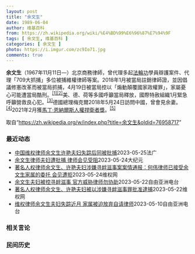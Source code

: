 ```yaml
---
layout: post
title: "余文生"
date: 1989-06-04
author: 维基百科
from: https://zh.wikipedia.org/wiki/%E4%BD%99%E6%96%87%E7%94%9F
tags: [ 余文生, 维基百科 ]
categories: [ 余文生 ]
photo: https://i.imgur.com/zc9Io71.jpg
comments: true
---
```

<div class="mw-parser-output">
<p><b>余文生</b>（1967年11月11日<span class="useeditintro" title="Template:BLP editintro">—</span>）北京商務律師，曾代理多起<a href="/wiki/%E6%B3%95%E8%BC%AA%E5%8A%9F" class="mw-redirect" title="法輪功">法輪功</a>學員辯護案件、代理「709大抓捕」多位被捕維權律師等案。2018年1月被當局註銷律師證，並因倡議修憲改革而被當局抓捕，4月19日被當局控以「煽動顛覆國家政權罪」，家屬憂心可能遭當局酷刑。<sup id="cite_ref-EPO0420_1-0" class="reference"><a href="#cite_note-EPO0420-1">[1]</a></sup><sup id="cite_ref-bbc17_2-0" class="reference"><a href="#cite_note-bbc17-2">[2]</a></sup>美、德、荷等多國呼籲當局釋放，國際特赦組織1月緊急呼籲營救良心犯。<sup id="cite_ref-amnesty_3-0" class="reference"><a href="#cite_note-amnesty-3">[3]</a></sup>德國總理梅克爾2018年5月24日訪問中國，曾會見余妻。<sup id="cite_ref-4" class="reference"><a href="#cite_note-4">[4]</a></sup>2021年2月獲<a href="/wiki/%E9%A9%AC%E4%B8%81%C2%B7%E6%81%A9%E7%BA%B3%E5%B0%94%E6%96%AF%E4%BA%BA%E6%9D%83%E6%8D%8D%E5%8D%AB%E8%80%85%E5%A5%96" title="马丁·恩纳尔斯人权捍卫者奖">馬丁·恩納爾斯人權捍衛者獎</a>。<sup id="cite_ref-5" class="reference"><a href="#cite_note-5">[5]</a></sup>
</p>
</div><!--esi <esi:include src="/esitest-fa8a495983347898/content" /> --><noscript><img src="//zh.wikipedia.org/wiki/Special:CentralAutoLogin/start?type=1x1" alt="" title="" width="1" height="1" style="border: none; position: absolute;"></noscript>
<div class="printfooter" data-nosnippet="">取自“<a dir="ltr" href="https://zh.wikipedia.org/w/index.php?title=余文生&amp;oldid=76958717">https://zh.wikipedia.org/w/index.php?title=余文生&amp;oldid=76958717</a>”</div><div id="recent-news"><h3>最近动态</h3><ul><li><a href="https://nodebe4.github.io/waimei/2023-05-25/%E4%B8%AD%E5%9B%BD%E7%BB%B4%E6%9D%83%E5%BE%8B%E5%B8%88%E4%BD%99%E6%96%87%E7%94%9F%E8%AE%B8%E8%89%B3%E5%A4%AB%E5%A6%87%E5%A4%B1%E8%B8%AA%E5%90%8E%E5%90%8C%E8%A2%AB%E6%89%B9%E6%8D%95" title="中国维权律师余文生许艳夫妇失踪后同被批捕—— 25/05/2023 - 23:00 5月22日的消息显示：中国维权律师余文生与太太许艳失踪一个多月后，家属正式接获当局通知，二人因涉寻衅滋事同被批...">中国维权律师余文生许艳夫妇失踪后同被批捕</a><time>2023-05-25</time><a class="tag">法广</a></li>
<li><a href="https://nodebe4.github.io/waimei/2023-05-24/%E4%BD%99%E6%96%87%E7%94%9F%E5%BE%8B%E5%B8%88%E5%A4%AB%E5%A6%87%E9%81%AD%E6%89%B9%E6%8D%95-%E5%BE%8B%E5%B8%88%E4%BC%9A%E8%A7%81%E5%8F%97%E9%98%BB" title="余文生律师夫妇遭批捕 律师会见受阻—— 【大纪元2023年05月23日讯】（大纪元记者洪宁采访报导）余文生和许艳夫妇近日遭批捕，5月24日，家属委托的何伟律师去北京石景山看守所要求会见时遇阻。 ...">余文生律师夫妇遭批捕 律师会见受阻</a><time>2023-05-24</time><a class="tag">大纪元</a></li>
<li><a href="https://nodebe4.github.io/waimei/2023-05-24/%E8%91%97%E5%90%8D%E4%BA%BA%E6%9D%83%E5%BE%8B%E5%B8%88%E4%BD%99%E6%96%87%E7%94%9F-%E8%AE%B8%E8%89%B3%E5%A4%AB%E5%A6%87%E6%B6%89%E5%AB%8C%E5%AF%BB%E8%A1%85%E6%BB%8B%E4%BA%8B%E6%A1%88%E6%A1%88%E6%83%85%E9%80%9A%E6%8A%A5-%E4%BD%95%E4%BC%9F%E5%BE%8B%E5%B8%88%E5%B7%B2%E6%8E%A5%E5%8F%97%E4%BD%99%E6%96%87%E7%94%9F%E5%AE%B6%E5%B1%9E%E7%9A%84%E5%A7%94%E6%89%98-%E4%BC%9A%E8%A7%81%E9%81%AD%E6%8B%92" title="著名人权律师余文生、许艳夫妇涉嫌寻衅滋事案案情通报：何伟律师已接受余文生家属的委托 会见遭拒—— （维权网信息中心报道）2023年5月24日，本网获悉：目前，何伟律师已接受余文生家属的委托。20...">著名人权律师余文生、许艳夫妇涉嫌寻衅滋事案案情通报：何伟律师已接受余文生家属的委托  会见遭拒</a><time>2023-05-24</time><a class="tag">维权网</a></li>
<li><a href="https://nodebe4.github.io/waimei/2023-05-22/%E4%BD%99%E6%96%87%E7%94%9F%E5%A4%AB%E5%A6%87%E8%A2%AB%E6%8E%A7%E5%AF%BB%E8%A1%85%E6%BB%8B%E4%BA%8B-%E5%AE%98%E6%96%B9%E5%A8%81%E8%83%81%E5%BE%8B%E5%B8%88%E5%8B%BF%E5%8D%8F%E5%8A%A9" title="余文生夫妇被控寻衅滋事 官方威胁律师勿协助—— 资料照：中国维权律师余文生与太太许艳 推特/余文生律师妻子许艳 @xuyan709 中国维权律师余文生与太太许艳失踪一个多月后，家属正式接获当局通...">余文生夫妇被控寻衅滋事 官方威胁律师勿协助</a><time>2023-05-22</time><a class="tag">自由亚洲电台</a></li>
<li><a href="https://nodebe4.github.io/waimei/2023-05-22/%E8%91%97%E5%90%8D%E4%BA%BA%E6%9D%83%E5%BE%8B%E5%B8%88%E4%BD%99%E6%96%87%E7%94%9F-%E8%AE%B8%E8%89%B3%E5%A4%AB%E5%A6%87%E8%A2%AB%E4%BB%A5%E6%B6%89%E5%AB%8C%E5%AF%BB%E8%A1%85%E6%BB%8B%E4%BA%8B%E7%BD%AA%E6%89%B9%E5%87%86%E9%80%AE%E6%8D%95" title="著名人权律师余文生、许艳夫妇被以涉嫌寻衅滋事罪批准逮捕—— （维权网信息中心报道）2023年5月22日，本网获悉：据余文生律师的哥哥昨日通报：余文生律师夫妇以涉嫌寻衅滋事罪正式批捕。余文生夫妇被...">著名人权律师余文生、许艳夫妇被以涉嫌寻衅滋事罪批准逮捕</a><time>2023-05-22</time><a class="tag">维权网</a></li>
<li><a href="https://nodebe4.github.io/waimei/2023-05-10/%E7%BB%B4%E6%9D%83%E5%BE%8B%E5%B8%88%E4%BD%99%E6%96%87%E7%94%9F%E5%A4%AB%E5%A6%87%E5%A4%B1%E8%B8%AA%E8%BF%91%E6%9C%88-%E5%AE%B6%E5%B1%9E%E8%A2%AB%E8%BF%AB%E6%94%BE%E5%BC%83%E8%87%AA%E8%AF%B7%E5%BE%8B%E5%B8%88" title="维权律师余文生夫妇失踪近月 家属被迫放弃自请律师—— 资料照：中国人权律师余文生及其妻子许艳 推特/余文生律师妻子许艳 @xuyan709 多次被捕的中国维权律师余文生与妻子许艳被便衣强行带走，...">维权律师余文生夫妇失踪近月 家属被迫放弃自请律师</a><time>2023-05-10</time><a class="tag">自由亚洲电台</a></li>
</ul></div><div id="open-opinion"><h3>相关言论</h3><ul></ul></div><div id="mjls-record"><h3>民间历史</h3><ul></ul></div>